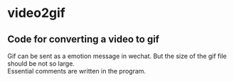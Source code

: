 # video2gif
## Code for converting a video to gif 
Gif can be sent as a emotion message in wechat. But the size of the gif file should be not so large.  
Essential comments are written in the program.
